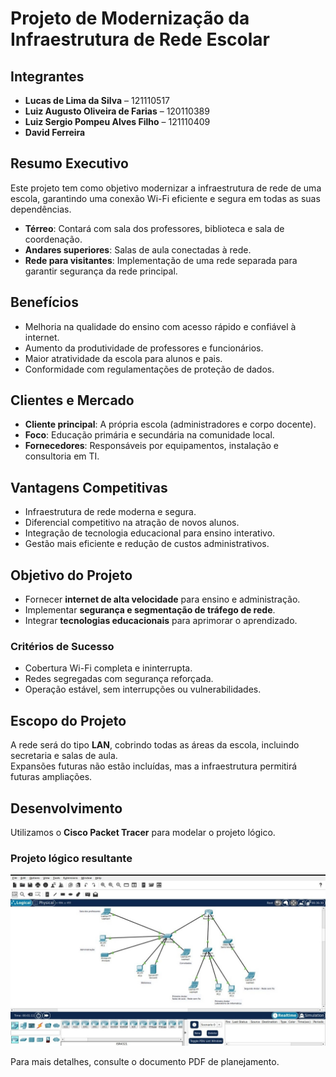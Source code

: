# Projeto de Modernização da Infraestrutura de Rede Escolar

## Integrantes
- **Lucas de Lima da Silva** – 121110517  
- **Luiz Augusto Oliveira de Farias** – 120110389  
- **Luiz Sergio Pompeu Alves Filho** – 121110409  
- **David Ferreira**  

## Resumo Executivo  
Este projeto tem como objetivo modernizar a infraestrutura de rede de uma escola, garantindo uma conexão Wi-Fi eficiente e segura em todas as suas dependências.  

- **Térreo**: Contará com sala dos professores, biblioteca e sala de coordenação.  
- **Andares superiores**: Salas de aula conectadas à rede.  
- **Rede para visitantes**: Implementação de uma rede separada para garantir segurança da rede principal.  

## Benefícios  
- Melhoria na qualidade do ensino com acesso rápido e confiável à internet.  
- Aumento da produtividade de professores e funcionários.  
- Maior atratividade da escola para alunos e pais.  
- Conformidade com regulamentações de proteção de dados.  

## Clientes e Mercado  
- **Cliente principal**: A própria escola (administradores e corpo docente).  
- **Foco**: Educação primária e secundária na comunidade local.  
- **Fornecedores**: Responsáveis por equipamentos, instalação e consultoria em TI.  

## Vantagens Competitivas  
- Infraestrutura de rede moderna e segura.  
- Diferencial competitivo na atração de novos alunos.  
- Integração de tecnologia educacional para ensino interativo.  
- Gestão mais eficiente e redução de custos administrativos.  

## Objetivo do Projeto  
- Fornecer **internet de alta velocidade** para ensino e administração.  
- Implementar **segurança e segmentação de tráfego de rede**.  
- Integrar **tecnologias educacionais** para aprimorar o aprendizado.  

### Critérios de Sucesso  
- Cobertura Wi-Fi completa e ininterrupta.  
- Redes segregadas com segurança reforçada.  
- Operação estável, sem interrupções ou vulnerabilidades.  

## Escopo do Projeto  
A rede será do tipo **LAN**, cobrindo todas as áreas da escola, incluindo secretaria e salas de aula.  
Expansões futuras não estão incluídas, mas a infraestrutura permitirá futuras ampliações.  

## Desenvolvimento  
Utilizamos o **Cisco Packet Tracer** para modelar o projeto lógico.  

### Projeto lógico resultante  
![Diagrama da Rede](projeto-logico.png)  

Para mais detalhes, consulte o documento PDF de planejamento.
